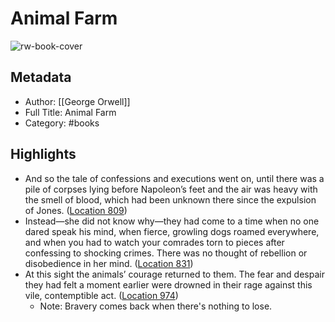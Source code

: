 # Animal Farm

![rw-book-cover](https://images-na.ssl-images-amazon.com/images/I/51DICZXsB2L._SL200_.jpg)

## Metadata
- Author: [[George Orwell]]
- Full Title: Animal Farm
- Category: #books

## Highlights
- And so the tale of confessions and executions went on, until there was a pile of corpses lying before Napoleon’s feet and the air was heavy with the smell of blood, which had been unknown there since the expulsion of Jones. ([Location 809](https://readwise.io/to_kindle?action=open&asin=B003K16PUU&location=809))
- Instead—she did not know why—they had come to a time when no one dared speak his mind, when fierce, growling dogs roamed everywhere, and when you had to watch your comrades torn to pieces after confessing to shocking crimes. There was no thought of rebellion or disobedience in her mind. ([Location 831](https://readwise.io/to_kindle?action=open&asin=B003K16PUU&location=831))
- At this sight the animals’ courage returned to them. The fear and despair they had felt a moment earlier were drowned in their rage against this vile, contemptible act. ([Location 974](https://readwise.io/to_kindle?action=open&asin=B003K16PUU&location=974))
    - Note: Bravery comes back when there's nothing to lose.
